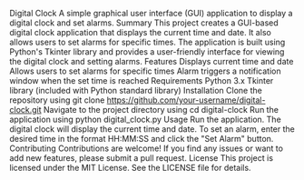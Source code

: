 Digital Clock
A simple graphical user interface (GUI) application to display a digital clock and set alarms.
Summary
This project creates a GUI-based digital clock application that displays the current time and date. It also allows users to set alarms for specific times. The application is built using Python's Tkinter library and provides a user-friendly interface for viewing the digital clock and setting alarms.
Features
Displays current time and date
Allows users to set alarms for specific times
Alarm triggers a notification window when the set time is reached
Requirements
Python 3.x
Tkinter library (included with Python standard library)
Installation
Clone the repository using git clone https://github.com/your-username/digital-clock.git
Navigate to the project directory using cd digital-clock
Run the application using python digital_clock.py
Usage
Run the application.
The digital clock will display the current time and date.
To set an alarm, enter the desired time in the format HH:MM:SS and click the "Set Alarm" button.
Contributing
Contributions are welcome! If you find any issues or want to add new features, please submit a pull request.
License
This project is licensed under the MIT License. See the LICENSE file for details.

